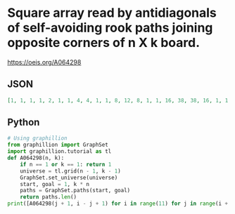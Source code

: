 # Square array read by antidiagonals of self\-avoiding rook paths joining opposite corners of n X k board\.
https://oeis.org/A064298
## JSON
```JSON
[1, 1, 1, 1, 2, 1, 1, 4, 4, 1, 1, 8, 12, 8, 1, 1, 16, 38, 38, 16, 1, 1, 32, 125, 184, 125, 32, 1, 1, 64, 414, 976, 976, 414, 64, 1, 1, 128, 1369, 5382, 8512, 5382, 1369, 128, 1, 1, 256, 4522, 29739, 79384, 79384, 29739, 4522, 256, 1, 1, 512, 14934, 163496, 752061, 1262816, 752061, 163496, 14934, 512, 1]
```
## Python
```Python
# Using graphillion
from graphillion import GraphSet
import graphillion.tutorial as tl
def A064298(n, k):
    if n == 1 or k == 1: return 1
    universe = tl.grid(n - 1, k - 1)
    GraphSet.set_universe(universe)
    start, goal = 1, k * n
    paths = GraphSet.paths(start, goal)
    return paths.len()
print([A064298(j + 1, i - j + 1) for i in range(11) for j in range(i + 1)])  # _Seiichi Manyama_, Apr 06 2020
```
